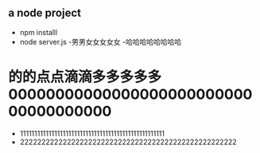 ## a node project
- npm installl
- node server.js
-男男女女女女女
-哈哈哈哈哈哈哈哈
# 的的点点滴滴多多多多多0000000000000000000000000000000000000
- 111111111111111111111111111111111111111111111111111
- 222222222222222222222222222222222222222222222222222
